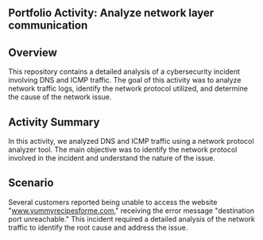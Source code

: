 ## Portfolio Activity: Analyze network layer communication

## Overview

This repository contains a detailed analysis of a cybersecurity incident involving DNS and ICMP traffic. The goal of this activity was to analyze network traffic logs, identify the network protocol utilized, and determine the cause of the network issue.

## Activity Summary
In this activity, we analyzed DNS and ICMP traffic using a network protocol analyzer tool. The main objective was to identify the network protocol involved in the incident and understand the nature of the issue.

## Scenario
Several customers reported being unable to access the website "www.yummyrecipesforme.com," receiving the error message "destination port unreachable." This incident required a detailed analysis of the network traffic to identify the root cause and address the issue.

